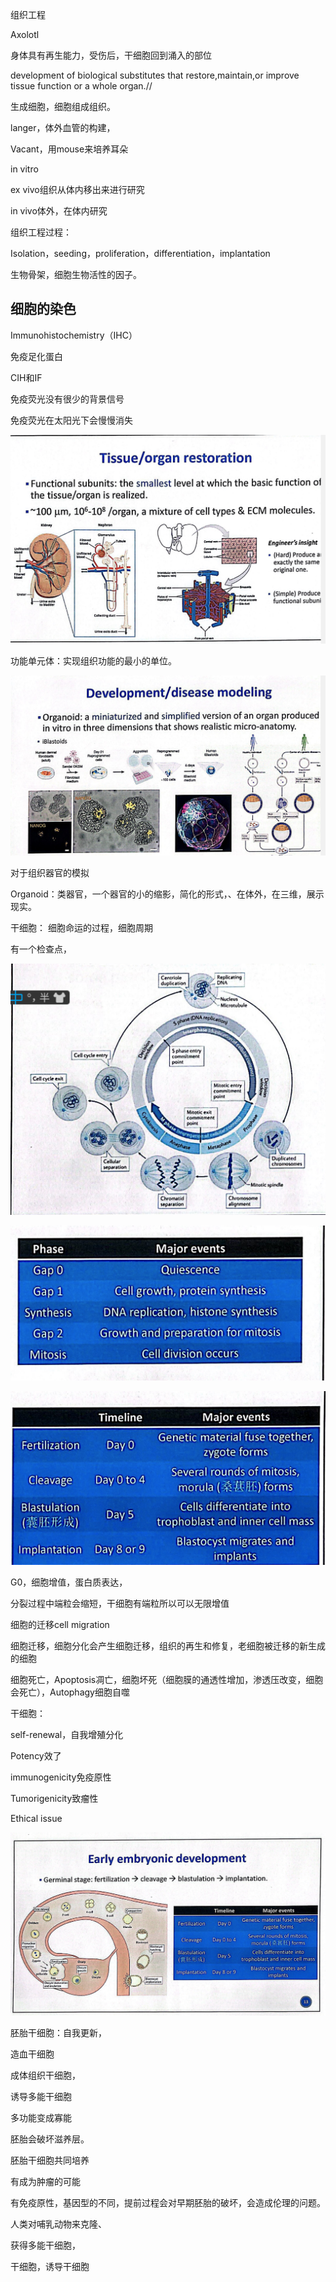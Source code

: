 组织工程

Axolotl

身体具有再生能力，受伤后，干细胞回到涌入的部位

development of biological substitutes that restore,maintain,or improve tissue function or a whole organ.//

生成细胞，细胞组成组织。

langer，体外血管的构建，

Vacant，用mouse来培养耳朵

in vitro

ex vivo组织从体内移出来进行研究

in vivo体外，在体内研究

组织工程过程：

Isolation，seeding，proliferation，differentiation，implantation

生物骨架，细胞生物活性的因子。

## 细胞的染色



Immunohistochemistry（IHC）

免疫足化蛋白

CIH和IF

免疫荧光没有很少的背景信号

免疫荧光在太阳光下会慢慢消失

![image-20221025143616239](组织工程.assets/image-20221025143616239.png)

功能单元体：实现组织功能的最小的单位。

![image-20221025143909592](组织工程.assets/image-20221025143909592.png)

对于组织器官的模拟

Organoid：类器官，一个器官的小的缩影，简化的形式，、在体外，在三维，展示现实。

干细胞：
细胞命运的过程，细胞周期



有一个检查点，



![image-20221025144801997](组织工程.assets/image-20221025144801997.png)

![image-20221025144707728](组织工程.assets/image-20221025144707728.png)

![image-20221025144650098](组织工程.assets/image-20221025144650098.png)

G0，细胞增值，蛋白质表达，

分裂过程中端粒会缩短，干细胞有端粒所以可以无限增值

细胞的迁移cell migration

细胞迁移，细胞分化会产生细胞迁移，组织的再生和修复，老细胞被迁移的新生成的细胞

细胞死亡，Apoptosis凋亡，细胞坏死（细胞膜的通透性增加，渗透压改变，细胞会死亡），Autophagy细胞自噬

干细胞：

self-renewal，自我增殖分化

Potency效了

immunogenicity免疫原性

Tumorigenicity致瘤性

Ethical issue

![image-20221025153033076](组织工程.assets/image-20221025153033076.png)

胚胎干细胞：自我更新，

造血干细胞

成体组织干细胞，

诱导多能干细胞

多功能变成寡能

胚胎会破坏滋养层。

胚胎干细胞共同培养

有成为肿瘤的可能

有免疫原性，基因型的不同，提前过程会对早期胚胎的破坏，会造成伦理的问题。

人类对哺乳动物来克隆、

获得多能干细胞，

干细胞，诱导干细胞

